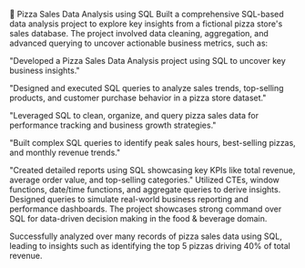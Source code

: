🍕 Pizza Sales Data Analysis using SQL
Built a comprehensive SQL-based data analysis project to explore key insights from a fictional pizza store's sales database. The project involved data cleaning, aggregation, and advanced querying to uncover actionable business metrics, such as:

"Developed a Pizza Sales Data Analysis project using SQL to uncover key business insights."

"Designed and executed SQL queries to analyze sales trends, top-selling products, and customer purchase behavior in a pizza store dataset."

"Leveraged SQL to clean, organize, and query pizza sales data for performance tracking and business growth strategies."

"Built complex SQL queries to identify peak sales hours, best-selling pizzas, and monthly revenue trends."

"Created detailed reports using SQL showcasing key KPIs like total revenue, average order value, and top-selling categories."
Utilized CTEs, window functions, date/time functions, and aggregate queries to derive insights. Designed queries to simulate real-world business reporting and performance dashboards. The project showcases strong command over SQL for data-driven decision making in the food & beverage domain.

Successfully analyzed over many records of pizza sales data using SQL, leading to insights such as identifying the top 5 pizzas driving 40% of total revenue.


